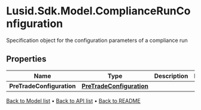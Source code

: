 # Lusid.Sdk.Model.ComplianceRunConfiguration
Specification object for the configuration parameters of a compliance run

## Properties

Name | Type | Description | Notes
------------ | ------------- | ------------- | -------------
**PreTradeConfiguration** | [**PreTradeConfiguration**](PreTradeConfiguration.md) |  | 

[Back to Model list](../README.md#documentation-for-models) &#8226; [Back to API list](../README.md#documentation-for-api-endpoints) &#8226; [Back to README](../README.md)


